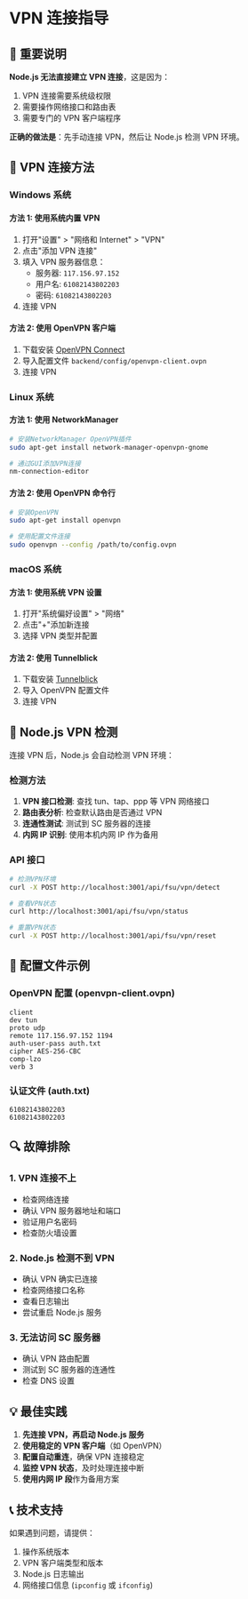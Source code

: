 # VPN 连接指导

## 🎯 重要说明

**Node.js 无法直接建立 VPN 连接**，这是因为：

1. VPN 连接需要系统级权限
2. 需要操作网络接口和路由表
3. 需要专门的 VPN 客户端程序

**正确的做法是**：先手动连接 VPN，然后让 Node.js 检测 VPN 环境。

## 🔧 VPN 连接方法

### Windows 系统

#### 方法 1: 使用系统内置 VPN

1. 打开"设置" > "网络和 Internet" > "VPN"
2. 点击"添加 VPN 连接"
3. 填入 VPN 服务器信息：
   - 服务器: `117.156.97.152`
   - 用户名: `61082143802203`
   - 密码: `61082143802203`
4. 连接 VPN

#### 方法 2: 使用 OpenVPN 客户端

1. 下载安装 [OpenVPN Connect](https://openvpn.net/client/)
2. 导入配置文件 `backend/config/openvpn-client.ovpn`
3. 连接 VPN

### Linux 系统

#### 方法 1: 使用 NetworkManager

```bash
# 安装NetworkManager OpenVPN插件
sudo apt-get install network-manager-openvpn-gnome

# 通过GUI添加VPN连接
nm-connection-editor
```

#### 方法 2: 使用 OpenVPN 命令行

```bash
# 安装OpenVPN
sudo apt-get install openvpn

# 使用配置文件连接
sudo openvpn --config /path/to/config.ovpn
```

### macOS 系统

#### 方法 1: 使用系统 VPN 设置

1. 打开"系统偏好设置" > "网络"
2. 点击"+"添加新连接
3. 选择 VPN 类型并配置

#### 方法 2: 使用 Tunnelblick

1. 下载安装 [Tunnelblick](https://tunnelblick.net/)
2. 导入 OpenVPN 配置文件
3. 连接 VPN

## 🚀 Node.js VPN 检测

连接 VPN 后，Node.js 会自动检测 VPN 环境：

### 检测方法

1. **VPN 接口检测**: 查找 tun、tap、ppp 等 VPN 网络接口
2. **路由表分析**: 检查默认路由是否通过 VPN
3. **连通性测试**: 测试到 SC 服务器的连接
4. **内网 IP 识别**: 使用本机内网 IP 作为备用

### API 接口

```bash
# 检测VPN环境
curl -X POST http://localhost:3001/api/fsu/vpn/detect

# 查看VPN状态
curl http://localhost:3001/api/fsu/vpn/status

# 重置VPN状态
curl -X POST http://localhost:3001/api/fsu/vpn/reset
```

## 📝 配置文件示例

### OpenVPN 配置 (openvpn-client.ovpn)

```
client
dev tun
proto udp
remote 117.156.97.152 1194
auth-user-pass auth.txt
cipher AES-256-CBC
comp-lzo
verb 3
```

### 认证文件 (auth.txt)

```
61082143802203
61082143802203
```

## 🔍 故障排除

### 1. VPN 连接不上

- 检查网络连接
- 确认 VPN 服务器地址和端口
- 验证用户名密码
- 检查防火墙设置

### 2. Node.js 检测不到 VPN

- 确认 VPN 确实已连接
- 检查网络接口名称
- 查看日志输出
- 尝试重启 Node.js 服务

### 3. 无法访问 SC 服务器

- 确认 VPN 路由配置
- 测试到 SC 服务器的连通性
- 检查 DNS 设置

## 💡 最佳实践

1. **先连接 VPN，再启动 Node.js 服务**
2. **使用稳定的 VPN 客户端**（如 OpenVPN）
3. **配置自动重连**，确保 VPN 连接稳定
4. **监控 VPN 状态**，及时处理连接中断
5. **使用内网 IP 段**作为备用方案

## 📞 技术支持

如果遇到问题，请提供：

1. 操作系统版本
2. VPN 客户端类型和版本
3. Node.js 日志输出
4. 网络接口信息 (`ipconfig` 或 `ifconfig`)
